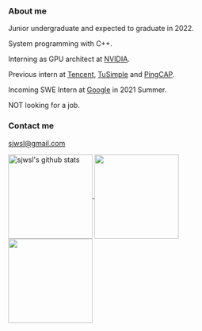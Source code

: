 ### About me

Junior undergraduate and expected to graduate in 2022.

System programming with C++.

Interning as GPU architect at [NVIDIA](https://github.com/NVIDIA).

Previous intern at [Tencent](https://github.com/Tencent), [TuSimple](https://github.com/TuSimple) and [PingCAP](https://github.com/PingCAP).

Incoming SWE Intern at [Google](https://github.com/Google) in 2021 Summer.

NOT looking for a job.

### Contact me

sjwsl@gmail.com

<a href="https://github.com/anuraghazra/github-readme-stats">
  <img align="center" height=170 src="https://github-readme-stats.vercel.app/api?username=sjwsl&show_icons=true&include_all_commits=true&theme=material-palenight" alt="sjwsl's github stats" />
</a>

<a href="https://github.com/anuraghazra/github-readme-stats">
  <img align="center" height=170 src="https://github-readme-stats.vercel.app/api/top-langs/?username=sjwsl&layout=compact&theme=material-palenight" />
</a>

<a href="https://github.com/anuraghazra/github-readme-stats">
  <img align="center" height=170 src="https://github-readme-stats.vercel.app/api/wakatime?username=sjwsl&layout=compact&theme=material-palenight" />
</a>
